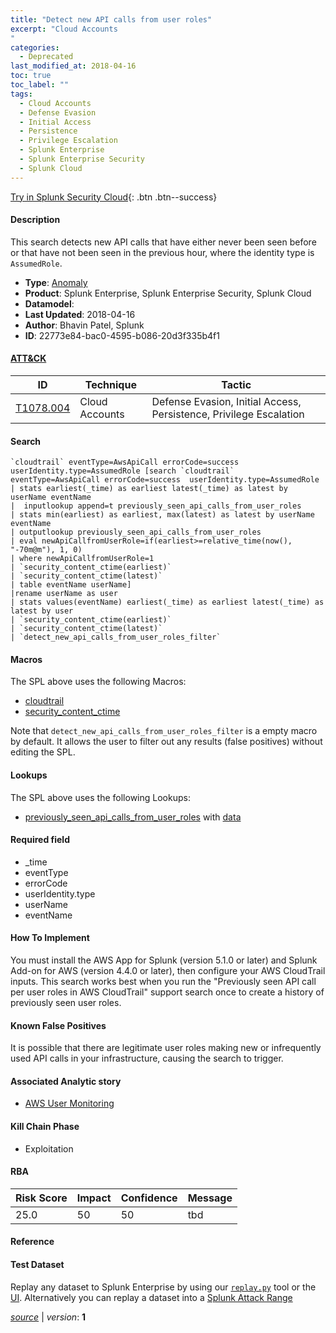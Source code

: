 ```yaml
---
title: "Detect new API calls from user roles"
excerpt: "Cloud Accounts
"
categories:
  - Deprecated
last_modified_at: 2018-04-16
toc: true
toc_label: ""
tags:
  - Cloud Accounts
  - Defense Evasion
  - Initial Access
  - Persistence
  - Privilege Escalation
  - Splunk Enterprise
  - Splunk Enterprise Security
  - Splunk Cloud
---
```




[Try in Splunk Security Cloud](https://www.splunk.com/en_us/cyber-security.html){: .btn .btn--success}

#### Description

This search detects new API calls that have either never been seen before or that have not been seen in the previous hour, where the identity type is `AssumedRole`.

- **Type**: [Anomaly](https://github.com/splunk/security_content/wiki/object-Analytic-Types)
- **Product**: Splunk Enterprise, Splunk Enterprise Security, Splunk Cloud
- **Datamodel**: 
- **Last Updated**: 2018-04-16
- **Author**: Bhavin Patel, Splunk
- **ID**: 22773e84-bac0-4595-b086-20d3f335b4f1


#### [ATT&CK](https://attack.mitre.org/)

| ID             | Technique        |  Tactic             |
| -------------- | ---------------- |-------------------- |
| [T1078.004](https://attack.mitre.org/techniques/T1078/004/) | Cloud Accounts | Defense Evasion, Initial Access, Persistence, Privilege Escalation |

#### Search

```
`cloudtrail` eventType=AwsApiCall errorCode=success userIdentity.type=AssumedRole [search `cloudtrail` eventType=AwsApiCall errorCode=success  userIdentity.type=AssumedRole 
| stats earliest(_time) as earliest latest(_time) as latest by userName eventName 
|  inputlookup append=t previously_seen_api_calls_from_user_roles 
| stats min(earliest) as earliest, max(latest) as latest by userName eventName 
| outputlookup previously_seen_api_calls_from_user_roles
| eval newApiCallfromUserRole=if(earliest>=relative_time(now(), "-70m@m"), 1, 0) 
| where newApiCallfromUserRole=1 
| `security_content_ctime(earliest)` 
| `security_content_ctime(latest)` 
| table eventName userName]  
|rename userName as user
| stats values(eventName) earliest(_time) as earliest latest(_time) as latest by user 
| `security_content_ctime(earliest)` 
| `security_content_ctime(latest)` 
| `detect_new_api_calls_from_user_roles_filter`
```

#### Macros
The SPL above uses the following Macros:
* [cloudtrail](https://github.com/splunk/security_content/blob/develop/macros/cloudtrail.yml)
* [security_content_ctime](https://github.com/splunk/security_content/blob/develop/macros/security_content_ctime.yml)

Note that `detect_new_api_calls_from_user_roles_filter` is a empty macro by default. It allows the user to filter out any results (false positives) without editing the SPL.

#### Lookups
The SPL above uses the following Lookups:

* [previously_seen_api_calls_from_user_roles](https://github.com/splunk/security_content/blob/develop/lookups/previously_seen_api_calls_from_user_roles.yml) with [data](https://github.com/splunk/security_content/tree/develop/lookups/previously_seen_api_calls_from_user_roles.csv)

#### Required field
* _time
* eventType
* errorCode
* userIdentity.type
* userName
* eventName


#### How To Implement
You must install the AWS App for Splunk (version 5.1.0 or later) and Splunk Add-on for AWS (version 4.4.0 or later), then configure your AWS CloudTrail inputs. This search works best when you run the "Previously seen API call per user roles in AWS CloudTrail" support search once to create a history of previously seen user roles.

#### Known False Positives
It is possible that there are legitimate user roles making new or infrequently used API calls in your infrastructure, causing the search to trigger.

#### Associated Analytic story
* [AWS User Monitoring](/stories/aws_user_monitoring)


#### Kill Chain Phase
* Exploitation



#### RBA

| Risk Score  | Impact      | Confidence   | Message      |
| ----------- | ----------- |--------------|--------------|
| 25.0 | 50 | 50 | tbd |




#### Reference


#### Test Dataset
Replay any dataset to Splunk Enterprise by using our [`replay.py`](https://github.com/splunk/attack_data#using-replaypy) tool or the [UI](https://github.com/splunk/attack_data#using-ui).
Alternatively you can replay a dataset into a [Splunk Attack Range](https://github.com/splunk/attack_range#replay-dumps-into-attack-range-splunk-server)



[*source*](https://github.com/splunk/security_content/tree/develop/detections/deprecated/detect_new_api_calls_from_user_roles.yml) \| *version*: **1**